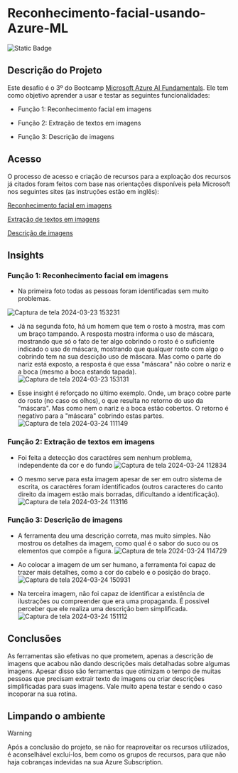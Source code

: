 # Reconhecimento-facial-usando-Azure-ML

![Static Badge](https://img.shields.io/badge/Status_Projeto:-Concluído_(24/Mar/2024)-green)

## Descrição do Projeto

Este desafio é o 3º do Bootcamp [Microsoft Azure AI Fundamentals](https://web.dio.me/track/microsoft-azure-ai-fundamentals). Ele tem como objetivo aprender a usar e testar as seguintes funcionalidades:

- Função 1: Reconhecimento facial em imagens

- Função 2: Extração de textos em imagens

- Função 3: Descrição de imagens

## Acesso

O processo de acesso e criação de recursos para a exploação dos recursos já citados foram feitos com base nas orientações disponíveis pela Microsoft nos seguintes sites (as instruções estão em inglês):

[Reconhecimento facial em imagens](https://microsoftlearning.github.io/mslearn-ai-fundamentals/Instructions/Labs/04-face.html)

[Extração de textos em imagens](https://microsoftlearning.github.io/mslearn-ai-fundamentals/Instructions/Labs/05-ocr.html)

[Descrição de imagens](https://microsoftlearning.github.io/mslearn-ai-fundamentals/Instructions/Labs/03-image-analysis.html)

## Insights

### Função 1: Reconhecimento facial em imagens

- Na primeira foto todas as pessoas foram identificadas sem muito problemas.

![Captura de tela 2024-03-23 153231](https://github.com/Natythy/Reconhecimento-facial-usando-Azure-ML/assets/88320974/a9d007f2-cd01-43d4-b0cb-70879aa71674)

- Já na segunda foto, há um homem que tem o rosto à mostra, mas com um braço tampando. A resposta mostra informa o uso de máscara, mostrando que só o fato de ter algo cobrindo o rosto é o suficiente  indicado o uso de máscara, mostrando que qualquer rosto com algo o cobrindo tem na sua descição uso de máscara. Mas como o parte do nariz está exposto, a resposta é que essa "máscara" não cobre o nariz e a boca (mesmo a boca estando tapada).
![Captura de tela 2024-03-23 153131](https://github.com/Natythy/Reconhecimento-facial-usando-Azure-ML/assets/88320974/28c0955f-5cc0-41af-863f-6df80bbd0dcb)

- Esse insight é reforçado no último exemplo. Onde, um braço cobre parte do rosto (no caso os olhos), o que resulta no retorno do uso da "máscara". Mas como nem o nariz e a boca estão cobertos. O retorno é negativo para a "máscara" cobrindo estas partes.
![Captura de tela 2024-03-24 111149](https://github.com/Natythy/Reconhecimento-facial-usando-Azure-ML/assets/88320974/7c9e71ff-c6a3-46dd-87f2-d1d09cf45f90)

### Função 2: Extração de textos em imagens

- Foi feita a detecção dos caractéres sem nenhum problema, independente da cor e do fundo
![Captura de tela 2024-03-24 112834](https://github.com/Natythy/Reconhecimento-facial-usando-Azure-ML/assets/88320974/1dcb12a0-c854-487b-9424-0ed3c8b6db59)

- O mesmo serve para esta imagem apesar de ser em outro sistema de escrita, os caractéres foram identificados (outros caracteres do canto direito da imagem estão mais borradas, dificultando a identificação).
![Captura de tela 2024-03-24 113116](https://github.com/Natythy/Reconhecimento-facial-usando-Azure-ML/assets/88320974/8691e67a-8b77-43ca-a040-b6950b0dce2a)

### Função 3: Descrição de imagens

- A ferramenta deu uma descrição correta, mas muito simples. Não mostrou os detalhes da imagem, como qual é o sabor do suco ou os elementos que compõe a figura.
![Captura de tela 2024-03-24 114729](https://github.com/Natythy/Reconhecimento-facial-usando-Azure-ML/assets/88320974/12ad7773-e829-43a6-a53e-6ce4d638ada4)

- Ao colocar a imagem de um ser humano, a ferramenta foi capaz de trazer mais detalhes, como a cor do cabelo e o posição do braço.
![Captura de tela 2024-03-24 150931](https://github.com/Natythy/Reconhecimento-facial-usando-Azure-ML/assets/88320974/f91d3cd0-6ebb-4cc5-b86f-dd3e5e4d8aa2)

- Na terceira imagem, não foi capaz de identificar a existência de ilustrações ou compreender que era uma propaganda. É possivel perceber que ele realiza uma descrição bem simplificada.
![Captura de tela 2024-03-24 151112](https://github.com/Natythy/Reconhecimento-facial-usando-Azure-ML/assets/88320974/60ffc011-2531-4485-a5e0-04f195779846)

## Conclusões

As ferramentas são efetivas no que prometem, apenas a descrição de imagens que acabou não dando descrições mais detalhadas sobre algumas imagens. Apesar disso são ferramentas que otimizam o tempo de muitas pessoas que precisam extrair texto de imagens ou criar descrições simplificadas para suas imagens. Vale muito apena testar e sendo o caso incoporar na sua rotina.

## Limpando o ambiente

> [!WARNING]
> Após a conclusão do projeto, se não for reaproveitar os recursos utilizados, é aconselhável excluí-los, bem como os grupos de recursos, para que não haja cobranças indevidas na sua Azure Subscription.
